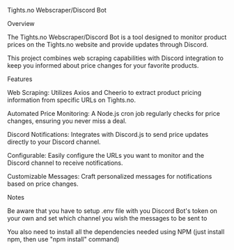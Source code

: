 Tights.no Webscraper/Discord Bot        
    
Overview

The Tights.no Webscraper/Discord Bot is a tool designed to monitor product prices on the Tights.no website and provide updates through Discord. 

This project combines web scraping capabilities with Discord integration to keep you informed about price changes for your favorite products.


Features

Web Scraping: Utilizes Axios and Cheerio to extract product pricing information from specific URLs on Tights.no.

Automated Price Monitoring: A Node.js cron job regularly checks for price changes, ensuring you never miss a deal.

Discord Notifications: Integrates with Discord.js to send price updates directly to your Discord channel.

Configurable: Easily configure the URLs you want to monitor and the Discord channel to receive notifications.

Customizable Messages: Craft personalized messages for notifications based on price changes.

Notes

Be aware that you have to setup .env file with you Discord Bot's token on your own and set which channel you wish the messages to be sent to

You also need to install all the dependencies needed using NPM (just install npm, then use "npm install" command) 

